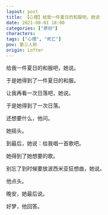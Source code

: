 ```yaml
---
layout: post
title: 【心理】给我一件夏日的和服吧，她说
date: 2021-08-01 18:00
categories: ["原创"]
characters: 
tags: ["心理", "死亡"]
pov: 第三人称
origin: Lofter
---
```


给我一件夏日的和服吧，她说。

于是她得到了一件夏日的和服。

让我再看一次日落吧，她说。

于是她得到了一次日落。

还想要什么，他问。

她摇头。

到最后，她说：给我唱一首歌吧。

她得到了她想要的歌。

别忘了到时候要放波西米亚狂想曲，她说。

他点头。

晚安，她最后说。

好梦，他回答。
